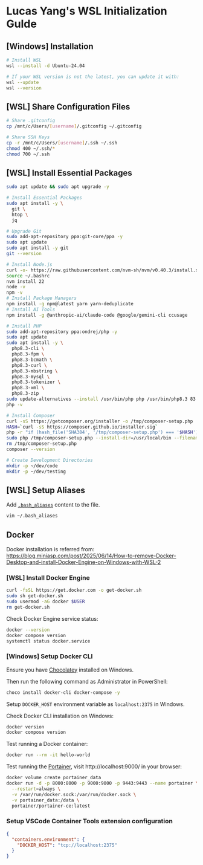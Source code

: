 # Lucas Yang's WSL Initialization Gulde

## [Windows] Installation

```sh
# Install WSL
wsl --install -d Ubuntu-24.04

# If your WSL version is not the latest, you can update it with:
wsl --update
wsl --version
```

## [WSL] Share Configuration Files

```sh
# Share .gitconfig
cp /mnt/c/Users/[username]/.gitconfig ~/.gitconfig

# Share SSH Keys
cp -r /mnt/c/Users/[username]/.ssh ~/.ssh
chmod 400 ~/.ssh/*
chmod 700 ~/.ssh
```

## [WSL] Install Essential Packages

```sh
sudo apt update && sudo apt upgrade -y

# Install Essential Packages
sudo apt install -y \
  git \
  htop \
  jq

# Upgrade Git
sudo add-apt-repository ppa:git-core/ppa -y
sudo apt update
sudo apt install -y git
git --version

# Install Node.js
curl -o- https://raw.githubusercontent.com/nvm-sh/nvm/v0.40.3/install.sh | bash
source ~/.bashrc
nvm install 22
node -v
npm -v
# Install Package Managers
npm install -g npm@latest yarn yarn-deduplicate
# Install AI Tools
npm install -g @anthropic-ai/claude-code @google/gemini-cli ccusage

# Install PHP
sudo add-apt-repository ppa:ondrej/php -y
sudo apt update
sudo apt install -y \
  php8.3-cli \
  php8.3-fpm \
  php8.3-bcmath \
  php8.3-curl \
  php8.3-mbstring \
  php8.3-mysql \
  php8.3-tokenizer \
  php8.3-xml \
  php8.3-zip
sudo update-alternatives --install /usr/bin/php php /usr/bin/php8.3 83
php -v

# Install Composer
curl -sS https://getcomposer.org/installer -o /tmp/composer-setup.php
HASH=`curl -sS https://composer.github.io/installer.sig`
php -r "if (hash_file('SHA384', '/tmp/composer-setup.php') === '$HASH') { echo 'Composer installer verified'; } else { echo 'Composer installer corrupt'; unlink('composer-setup.php'); } echo PHP_EOL;"
sudo php /tmp/composer-setup.php --install-dir=/usr/local/bin --filename=composer
rm /tmp/composer-setup.php
composer --version

# Create Development Directories
mkdir -p ~/dev/code
mkdir -p ~/dev/testing
```

## [WSL] Setup Aliases

Add [`.bash_aliases`](./.bash_aliases) content to the file.

```sh
vim ~/.bash_aliases
```

## Docker

Docker installation is referred from: https://blog.miniasp.com/post/2025/06/14/How-to-remove-Docker-Desktop-and-install-Docker-Engine-on-Windows-with-WSL-2

### [WSL] Install Docker Engine

```sh
curl -fsSL https://get.docker.com -o get-docker.sh
sudo sh get-docker.sh
sudo usermod -aG docker $USER
rm get-docker.sh
```

Check Docker Engine service status:

```sh
docker --version
docker compose version
systemctl status docker.service
```

### [Windows] Setup Docker CLI

Ensure you have [Chocolatey](https://chocolatey.org/install) installed on Windows.

Then run the following command as Administrator in PowerShell:

```sh
choco install docker-cli docker-compose -y
```

Setup `DOCKER_HOST` environment variable as `localhost:2375` in Windows.

Check Docker CLI installation on Windows:

```sh
docker version
docker compose version
```

Test running a Docker container:

```sh
docker run --rm -it hello-world
```

Test running the [Portainer](https://www.portainer.io/), visit http://localhost:9000/ in your browser:

```sh
docker volume create portainer_data
docker run -d -p 8000:8000 -p 9000:9000 -p 9443:9443 --name portainer \
  --restart=always \
  -v /var/run/docker.sock:/var/run/docker.sock \
  -v portainer_data:/data \
  portainer/portainer-ce:latest
```

### Setup VSCode Container Tools extension configuration

```json
{
  "containers.environment": {
    "DOCKER_HOST": "tcp://localhost:2375"
  }
}
```
